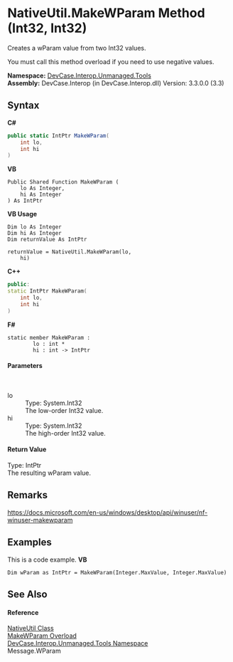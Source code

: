 # NativeUtil.MakeWParam Method (Int32, Int32)
 

Creates a wParam value from two Int32 values. 

 You must call this method overload if you need to use negative values. 



**Namespace:**&nbsp;<a href="N_DevCase_Interop_Unmanaged_Tools">DevCase.Interop.Unmanaged.Tools</a><br />**Assembly:**&nbsp;DevCase.Interop (in DevCase.Interop.dll) Version: 3.3.0.0 (3.3)

## Syntax

**C#**<br />
``` C#
public static IntPtr MakeWParam(
	int lo,
	int hi
)
```

**VB**<br />
``` VB
Public Shared Function MakeWParam ( 
	lo As Integer,
	hi As Integer
) As IntPtr
```

**VB Usage**<br />
``` VB Usage
Dim lo As Integer
Dim hi As Integer
Dim returnValue As IntPtr

returnValue = NativeUtil.MakeWParam(lo, 
	hi)
```

**C++**<br />
``` C++
public:
static IntPtr MakeWParam(
	int lo, 
	int hi
)
```

**F#**<br />
``` F#
static member MakeWParam : 
        lo : int * 
        hi : int -> IntPtr 

```


#### Parameters
&nbsp;<dl><dt>lo</dt><dd>Type: System.Int32<br />The low-order Int32 value.</dd><dt>hi</dt><dd>Type: System.Int32<br />The high-order Int32 value.</dd></dl>

#### Return Value
Type: IntPtr<br />The resulting wParam value.

## Remarks
<a href="https://docs.microsoft.com/en-us/windows/desktop/api/winuser/nf-winuser-makewparam" target="_blank">https://docs.microsoft.com/en-us/windows/desktop/api/winuser/nf-winuser-makewparam</a>

## Examples
This is a code example. 
**VB**<br />
``` VB
Dim wParam as IntPtr = MakeWParam(Integer.MaxValue, Integer.MaxValue)
```


## See Also


#### Reference
<a href="T_DevCase_Interop_Unmanaged_Tools_NativeUtil">NativeUtil Class</a><br /><a href="Overload_DevCase_Interop_Unmanaged_Tools_NativeUtil_MakeWParam">MakeWParam Overload</a><br /><a href="N_DevCase_Interop_Unmanaged_Tools">DevCase.Interop.Unmanaged.Tools Namespace</a><br />Message.WParam<br />